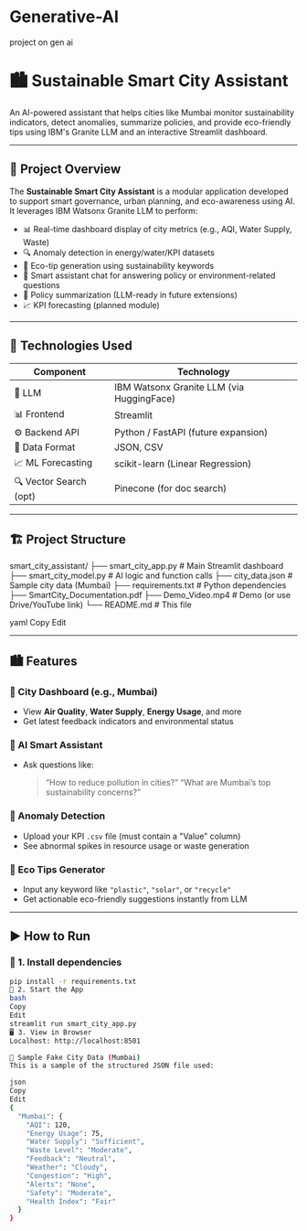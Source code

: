 # Generative-AI
project on gen ai
# 🏙️ Sustainable Smart City Assistant

An AI-powered assistant that helps cities like Mumbai monitor sustainability indicators, detect anomalies, summarize policies, and provide eco-friendly tips using IBM's Granite LLM and an interactive Streamlit dashboard.

---

## 📌 Project Overview

The **Sustainable Smart City Assistant** is a modular application developed to support smart governance, urban planning, and eco-awareness using AI. It leverages IBM Watsonx Granite LLM to perform:

- 📊 Real-time dashboard display of city metrics (e.g., AQI, Water Supply, Waste)
- 🔍 Anomaly detection in energy/water/KPI datasets
- 🌱 Eco-tip generation using sustainability keywords
- 💬 Smart assistant chat for answering policy or environment-related questions
- 📄 Policy summarization (LLM-ready in future extensions)
- 📈 KPI forecasting (planned module)

---

## 🧠 Technologies Used

| Component             | Technology                             |
|----------------------|-----------------------------------------|
| 🧠 LLM                | IBM Watsonx Granite LLM (via HuggingFace) |
| 📊 Frontend           | Streamlit                               |
| ⚙️ Backend API        | Python / FastAPI (future expansion)     |
| 📁 Data Format        | JSON, CSV                               |
| 📈 ML Forecasting     | scikit-learn (Linear Regression)        |
| 🔍 Vector Search (opt)| Pinecone (for doc search)               |

---

## 🏗️ Project Structure

smart_city_assistant/
├── smart_city_app.py # Main Streamlit dashboard
├── smart_city_model.py # AI logic and function calls
├── city_data.json # Sample city data (Mumbai)
├── requirements.txt # Python dependencies
├── SmartCity_Documentation.pdf
├── Demo_Video.mp4 # Demo (or use Drive/YouTube link)
└── README.md # This file

yaml
Copy
Edit

---

## 🏙️ Features

### 🌇 City Dashboard (e.g., Mumbai)
- View **Air Quality**, **Water Supply**, **Energy Usage**, and more
- Get latest feedback indicators and environmental status

### 🧠 AI Smart Assistant
- Ask questions like:
  > “How to reduce pollution in cities?”
  > “What are Mumbai’s top sustainability concerns?”

### 🚨 Anomaly Detection
- Upload your KPI `.csv` file (must contain a "Value" column)
- See abnormal spikes in resource usage or waste generation

### 🌱 Eco Tips Generator
- Input any keyword like `"plastic"`, `"solar"`, or `"recycle"`
- Get actionable eco-friendly suggestions instantly from LLM

---

## ▶️ How to Run

### 🔧 1. Install dependencies

```bash
pip install -r requirements.txt
🚀 2. Start the App
bash
Copy
Edit
streamlit run smart_city_app.py
🖥️ 3. View in Browser
Localhost: http://localhost:8501

🧪 Sample Fake City Data (Mumbai)
This is a sample of the structured JSON file used:

json
Copy
Edit
{
  "Mumbai": {
    "AQI": 120,
    "Energy Usage": 75,
    "Water Supply": "Sufficient",
    "Waste Level": "Moderate",
    "Feedback": "Neutral",
    "Weather": "Cloudy",
    "Congestion": "High",
    "Alerts": "None",
    "Safety": "Moderate",
    "Health Index": "Fair"
  }
}

